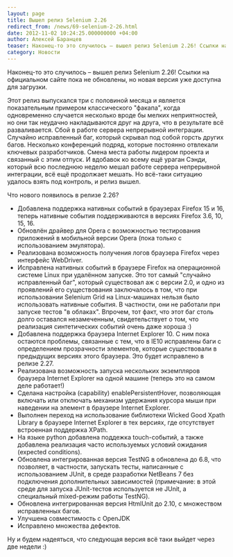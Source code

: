 ```yaml
---
layout: page
title: Вышел релиз Selenium 2.26
redirect_from: /news/69-selenium-2-26.html
date: 2012-11-02 10:24:25.000000000 +04:00
author: Алексей Баранцев
teaser: Наконец-то это случилось – вышел релиз Selenium 2.26! Ссылки на официальном сайте пока не обновлены, но новая версия уже доступна для загрузки. Этот релиз выпускался три с половиной месяца и является показательным примером классического "факапа", когда одновременно случается несколько вроде бы мелких неприятностей, но они так неудачно накладываются друг на друга, что в результате всё разваливается. Сбой в работе сервера непрерывной интеграции. Случайно исправленный баг, который скрывал под собой горсть других багов. Несколько конференций подряд, которые постоянно отвлекали ключевых разработчиков. Смена места работы лидером проекта и связанный с этим отпуск. И вдобавок ко всему ещё ураган Сэнди, который всю последнюю неделю мешал работе сервера непрерывной интеграции, всё ещё продолжает мешать. Но всё-таки ситуацию удалось взять под контроль, и релиз вышел
category: Новости
---
```

Наконец-то это случилось – вышел релиз Selenium 2.26! Ссылки на официальном сайте пока не обновлены, но новая версия уже доступна для загрузки.

Этот релиз выпускался три с половиной месяца и является показательным примером классического "факапа", когда одновременно случается несколько вроде бы мелких неприятностей, но они так неудачно накладываются друг на друга, что в результате всё разваливается. Сбой в работе сервера непрерывной интеграции. Случайно исправленный баг, который скрывал под собой горсть других багов. Несколько конференций подряд, которые постоянно отвлекали ключевых разработчиков. Смена места работы лидером проекта и связанный с этим отпуск. И вдобавок ко всему ещё ураган Сэнди, который всю последнюю неделю мешал работе сервера непрерывной интеграции, всё ещё продолжает мешать. Но всё-таки ситуацию удалось взять под контроль, и релиз вышел.

Что нового появилось в релизе 2.26?

* Добавлена поддержка нативных событий в браузерах Firefox 15 и 16, теперь нативные события поддерживаются в версиях Firefox 3.6, 10, 15, 16.
* Обновлён драйвер для Opera с возможностью тестирования приложений в мобильной версии Opera (пока только с использованием эмулятора).
* Реализована возможность получения логов браузера Firefox через интерфейс WebDriver.
* Исправлена нативных событий в браузере Firefox на операционной системе Linux при удалённом запуске. Это тот самый "случайно исправленный баг", который существовал аж с версии 2.0, и одно из проявлений его существования заключалось в том, что при использовании Selenium Grid на Linux-машинах нельзя было использовать нативные события. В частности, они не работали при запуске тестов "в облаках". Впрочем, тот факт, что этот баг столь долго оставался незамеченным, свидетельствует о том, что реализация синтетических событий очень даже хороша :)
* Добавлена поддержка браузера Internet Explorer 10. С ним пока остаются проблемы, связанные с тем, что в IE10 исправлены баги с определением прозрачности элементов, которые существовали в предыдущих версиях этого браузера. Это будет исправлено в релизе 2.27.
* Реализована возможность запуска нескольких экземпляров браузера Internet Explorer на одной машине (теперь это на самом деле работает!)
* Сделана настройка (capability) enablePersistentHover, позволяющая включать или отключать механизм удержания курсора мыши при наведении на элемент в браузере Internet Explorer.
* Выполнен переход на использование библиотеки Wicked Good Xpath Library в браузере Internet Explorer в тех версиях, где отсутствует встроенная поддержка XPath.
* На языке python добавлена поддежка touch-событий, а также добавлена реализация часто используемых условий ожидания (expected conditions).
* Обновлена интегрированная версия TestNG в обновлена до 6.8, что позволяет, в частности, запускать тесты, написанные с использованием JUnit, в среде разработки NetBeans 7 без подключения дополнительных зависимостей (примечание: в этой среде для запуска JUnit-тестов используется не JUnit, а специальный mixed-режим работы TestNG).
* Обновлена интегрированная версия HtmlUnit до 2.10, с множеством исправленных багов.
* Улучшена совместимость с OpenJDK
* Исправлено множества дефектов.

Ну и будем надеяться, что следующая версия всё таки выйдет через две недели :)
